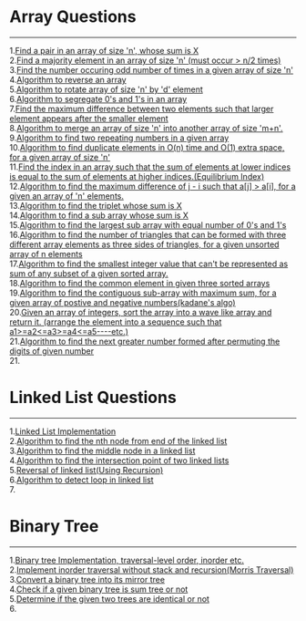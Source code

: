 # Array Questions
---

1.[Find a pair in an array of size 'n', whose sum is X](https://github.com/vishalagg/Data_Structure_Interview_Preperation/blob/master/Array/Array1.java)<br />
2.[Find a majority element in an array of size 'n' (must occur > n/2 times)](https://github.com/vishalagg/Data_Structure_Interview_Preperation/blob/master/Array/Array2.java)<br />
3.[Find the number occuring odd number of times in a given array of size 'n'](https://github.com/vishalagg/Data_Structure_Interview_Preperation/blob/master/Array/Array3.java)<br />
4.[Algorithm to reverse an array](https://github.com/vishalagg/Data_Structure_Interview_Preperation/blob/master/Array/Array4.java)<br />
5.[Algorithm to rotate array of size 'n' by 'd' element](https://github.com/vishalagg/Data_Structure_Interview_Preperation/blob/master/Array/Array5.java)<br />
6.[Algorithm to segregate 0's and 1's in an array](https://github.com/vishalagg/Data_Structure_Interview_Preperation/blob/master/Array/Array6.java)<br />
7.[Find the maximum difference between two elements such that larger element appears after the smaller element](https://github.com/vishalagg/Data_Structure_Interview_Preperation/blob/master/Array/Array7.java)<br />
8.[Algorithm to merge an array of size 'n' into another array of size 'm+n'.](https://github.com/vishalagg/Data_Structure_Interview_Preperation/blob/master/Array/Array8.java)<br />
9.[Algorithm to find two repeating numbers in a given array](https://github.com/vishalagg/Data_Structure_Interview_Preperation/blob/master/Array/Array9.java)<br />
10.[Algorithm to find duplicate elements in O(n) time and O(1) extra space, for a given array of size 'n'](https://github.com/vishalagg/Data_Structure_Interview_Preperation/blob/master/Array/Array10.java)<br />
11.[Find the index in an array such that the sum of elements at lower indices is equal to the sum of elements at higher indices.(Equilibrium Index)](https://github.com/vishalagg/Data_Structure_Interview_Preperation/blob/master/Array/Array11.java)<br />
12.[Algorithm to find the maximum difference of j - i such that a[j] > a[i], for a given an array of 'n' elements.](https://github.com/vishalagg/Data_Structure_Interview_Preperation/blob/master/Array/Array12.java)<br />
13.[Algorithm to find the triplet whose sum is X](https://github.com/vishalagg/Data_Structure_Interview_Preperation/blob/master/Array/Array13.java)<br />
14.[Algorithm to find a sub array whose sum is X](https://github.com/vishalagg/Data_Structure_Interview_Preperation/blob/master/Array/Array14.java)<br />
15.[Algorithm to find the largest sub array with equal number of 0's and 1's](https://github.com/vishalagg/Data_Structure_Interview_Preperation/blob/master/Array/Array15.java)<br />
16.[Algorithm to find the number of triangles that can be formed with three different array elements as three sides of triangles, for a given unsorted array of n elements](https://github.com/vishalagg/Data_Structure_Interview_Preperation/blob/master/Array/Array16.java)<br />
17.[Algorithm to find the smallest integer value that can't be represented as sum of any subset of a given sorted array.](https://github.com/vishalagg/Data_Structure_Interview_Preperation/blob/master/Array/Array17.java)<br />
18.[Algorithm to find the common element in given three sorted arrays](https://github.com/vishalagg/Data_Structure_Interview_Preperation/blob/master/Array/Array18.java)<br />
19.[Algorithm to find the contiguous sub-array with maximum sum, for a given array of postive and negative numbers(kadane's algo)](https://github.com/vishalagg/Data_Structure_Interview_Preperation/blob/master/Array/Array19.java)<br />
20.[Given an array of integers, sort the array into a wave like array and return it. (arrange the element into a sequence such that a1>=a2<=a3>=a4<=a5----etc.)](https://github.com/vishalagg/Data_Structure_Interview_Preperation/blob/master/Array/Array20.java)<br />
21.[Algorithm to find the next greater number formed after permuting the digits of given number](https://github.com/vishalagg/Data_Structure_Interview_Preperation/blob/master/Array/Array21.java)<br />
21.[](https://github.com/vishalagg/Data_Structure_Interview_Preperation/blob/master/Array/Array22.java)<br />

# Linked List Questions
---

1.[Linked List Implementation](https://github.com/vishalagg/Data_Structure_Interview_Preperation/blob/master/LinkedList/LinkedListImpl.java)<br />
2.[Algorithm to find the nth node from end of the linked list](https://github.com/vishalagg/Data_Structure_Interview_Preperation/blob/master/LinkedList/LL1.java)<br />
3.[Algorithm to find the middle node in a linked list](https://github.com/vishalagg/Data_Structure_Interview_Preperation/blob/master/LinkedList/LL2.java)<br />
4.[Algorithm to find the intersection point of two linked lists](https://github.com/vishalagg/Data_Structure_Interview_Preperation/blob/master/LinkedList/LL3.java)<br />
5.[Reversal of linked list(Using Recursion)](https://github.com/vishalagg/Data_Structure_Interview_Preperation/blob/master/LinkedList/LL4.java)<br />
6.[Algorithm to detect loop in linked list](https://github.com/vishalagg/Data_Structure_Interview_Preperation/blob/master/LinkedList/LL5.java)<br />
7.[](https://github.com/vishalagg/Data_Structure_Interview_Preperation/blob/master/LinkedList/LL6.java)<br />

# Binary Tree
---

1.[Binary tree Implementation, traversal-level order, inorder etc.](https://github.com/vishalagg/Data_Structure_Interview_Preperation/blob/master/Tree/BT1.java)<br />
2.[Implement inorder traversal without stack and recursion(Morris Traversal)](https://github.com/vishalagg/Data_Structure_Interview_Preperation/blob/master/Tree/BT2.java)<br />
3.[Convert a binary tree into its mirror tree](https://github.com/vishalagg/Data_Structure_Interview_Preperation/blob/master/Tree/BT3.java)<br />
4.[Check if a given binary tree is sum tree or not](https://github.com/vishalagg/Data_Structure_Interview_Preperation/blob/master/Tree/BT4.java)<br />
5.[Determine if the given two trees are identical or not](https://github.com/vishalagg/Data_Structure_Interview_Preperation/blob/master/Tree/BT5.java)<br />
6.[](https://github.com/vishalagg/Data_Structure_Interview_Preperation/blob/master/Tree/BT6.java)<br />
